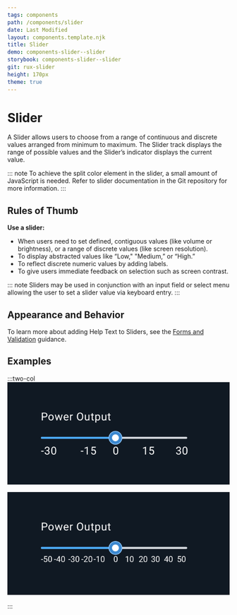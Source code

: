 ```yaml
---
tags: components
path: /components/slider
date: Last Modified
layout: components.template.njk
title: Slider
demo: components-slider--slider
storybook: components-slider--slider
git: rux-slider
height: 170px
theme: true
---
```


# Slider

A Slider allows users to choose from a range of continuous and discrete values arranged from minimum to maximum. The Slider track displays the range of possible values and the Slider’s indicator displays the current value.

::: note
To achieve the split color element in the slider, a small amount of JavaScript is needed. Refer to slider documentation in the Git repository for more information.
:::

## Rules of Thumb

**Use a slider:**

- When users need to set defined, contiguous values (like volume or brightness), or a range of discrete values (like screen resolution).
- To display abstracted values like “Low," "Medium,” or “High.”
- To reflect discrete numeric values by adding labels.
- To give users immediate feedback on selection such as screen contrast.

::: note
Sliders may be used in conjunction with an input field or select menu allowing the user to set a slider value via keyboard entry.
:::

## Appearance and Behavior

To learn more about adding Help Text to Sliders, see the [Forms and Validation](/patterns/forms-and-validation) guidance. 

## Examples

:::two-col
![Do: If adding labels, only use the minimal amount necessary to indicate the values.](/img/components/slider-do-1.png "Do: If adding labels, only use the minimal amount necessary to indicate the values.")

![Don’t: Excessive labels clutter the design.](/img/components/slider-dont-1.png "Don’t: Excessive labels clutter the design.")

:::
